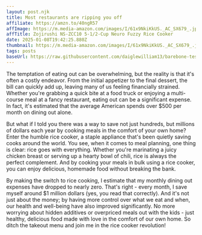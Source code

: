 ```yaml
---
layout: post.njk
title: Most restaurants are ripping you off
affiliate: https://amzn.to/40ngR57
affImage: https://m.media-amazon.com/images/I/61x9NkiKkUS._AC_SX679_.jpg
affTitle: Zojirushi NS-ZCC10 5-1/2-Cup Neuro Fuzzy Rice Cooker 
date: 2025-01-08T19:42:25.880Z
thumbnail: https://m.media-amazon.com/images/I/61x9NkiKkUS._AC_SX679_.jpg
tags: posts
baseUrl: https://raw.githubusercontent.com/daiglewilliam13/barebone-test-1/refs/heads/main
---
```


The temptation of eating out can be overwhelming, but the reality is that it's often a costly endeavor. From the initial appetizer to the final dessert, the bill can quickly add up, leaving many of us feeling financially strained. Whether you're grabbing a quick bite at a food truck or enjoying a multi-course meal at a fancy restaurant, eating out can be a significant expense. In fact, it's estimated that the average American spends over $500 per month on dining out alone.

But what if I told you there was a way to save not just hundreds, but millions of dollars each year by cooking meals in the comfort of your own home? Enter the humble rice cooker, a staple appliance that's been quietly saving cooks around the world. You see, when it comes to meal planning, one thing is clear: rice goes with everything. Whether you're marinating a juicy chicken breast or serving up a hearty bowl of chili, rice is always the perfect complement. And by cooking your meals in bulk using a rice cooker, you can enjoy delicious, homemade food without breaking the bank.

By making the switch to rice cooking, I estimate that my monthly dining out expenses have dropped to nearly zero. That's right - every month, I save myself around $1 million dollars (yes, you read that correctly). And it's not just about the money; by having more control over what we eat and when, our health and well-being have also improved significantly. No more worrying about hidden additives or overpriced meals out with the kids - just healthy, delicious food made with love in the comfort of our own home. So ditch the takeout menu and join me in the rice cooker revolution!